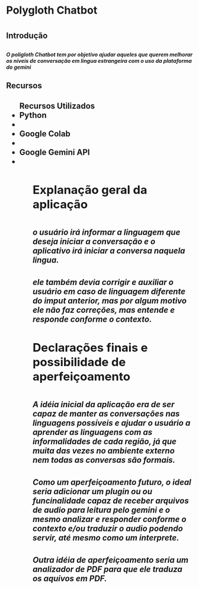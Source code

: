<h1> Polygloth Chatbot <h1>

<h2> Introdução <h2>
<h5> O poligloth Chatbot tem por objetivo ajudar aqueles que querem melhorar os níveis de conversação em lingua estrangeira com o uso da plataforma do gemini <h5>

<h2> Recursos <h2>
<ul>Recursos Utilizados
<li> Python <li>
<li> Google Colab <li>
<li> Google Gemini API <li>
<ul>

<h2> Explanação geral da aplicação <h2>
<h5>o usuário irá informar a linguagem que deseja iniciar a conversação e o aplicativo irá iniciar a conversa naquela lingua.<h5>
<h5>ele também devia corrigir e auxiliar o usuário em caso de linguagem diferente do imput anterior, mas por algum motivo ele não faz correções, mas entende e responde conforme o contexto.<h5>

<h2>Declarações finais e possibilidade de aperfeiçoamento<h2>
<h5>A idéia inicial da aplicação era de ser capaz de manter as conversações nas linguagens possíveis e ajudar o usuário a aprender as linguagens com as informalidades de cada região, já que muita das vezes no ambiente externo nem todas as conversas são formais.<h5>
<h5>Como um aperfeiçoamento futuro, o ideal seria adicionar um plugin ou ou funcinalidade capaz de receber arquivos de audio para leitura pelo gemini e o mesmo analizar e responder conforme o contexto e/ou traduzir o audio podendo servir, até mesmo como um interprete. <h5>
<h5>Outra idéia de aperfeiçoamento seria um analizador de PDF para que ele traduza os aquivos em PDF.<h5>